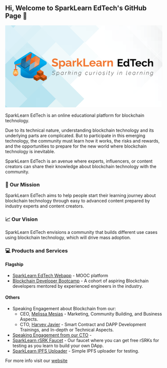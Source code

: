 ## Hi, Welcome to SparkLearn EdTech's GitHub Page 👋

![SparkLearn EdTech Cover Photo](https://github.com/sparklearnedtech/.github/blob/main/images/cover-photo.png)

SparkLearn EdTech is an online educational platform for blockchain technology.

Due to its technical nature, understanding blockchain technology and its underlying parts are complicated. But to participate in this emerging technology, the community must learn how it works, the risks and rewards, and the opportunities to prepare for the new world where blockchain technology is inevitable.

SparkLearn EdTech is an avenue where experts, influencers, or content creators can share their knowledge about blockchain technology with the community.

### 🎯 Our Mission

SparkLearn EdTech aims to help people start their learning journey about blockchain technology through easy to advanced content prepared by industry experts and content creators.

### 📈 Our Vision

SparkLearn EdTech envisions a community that builds different use cases using blockchain technology, which will drive mass adoption.

### 💻 Products and Services

#### Flagship
- [SparkLearn EdTech Webapp](lrn.ac) - MOOC platform
- [Blockchain Developer Bootcamp](lrn.ac/bdb) - A cohort of aspiring Blockchain developers mentored by experienced engineers in the industry.

#### Others
- Speaking Engagement about Blockchain from our:
  - CEO, [Melissa Mesias](lrn.ac/ceo) - Marketing, Community Building, and Business Aspects.
  - CTO, [Harvey Javier](lrn.ac/cto) - Smart Contract and DAPP Development Trainings, and In-depth or Technical Aspects.
- [Speaking Engagement from our CTO](lrn.ac/cto) - 
- [SparkLearn rSRK Faucet](lrn.ac/faucet) - Our faucet where you can get free rSRKs for testing as you learn to build your own DApp.
- [SparkLearn IPFS Uploader](https://ipfs.sparklearn-edtech.com) - Simple IPFS uploader for testing.


For more info visit our [website](lrn.ac/about)
